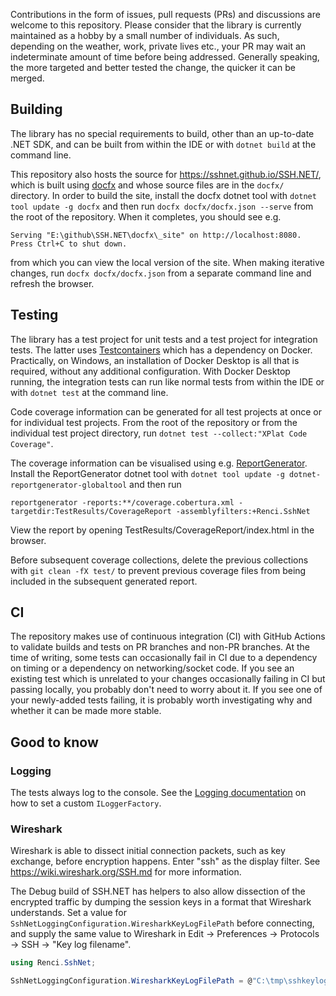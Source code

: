 Contributions in the form of issues, pull requests (PRs) and discussions are welcome to this repository. Please consider that the library is currently maintained as a hobby by a small number of individuals. As such, depending on the weather, work, private lives etc., your PR may wait an indeterminate amount of time before being addressed. Generally speaking, the more targeted and better tested the change, the quicker it can be merged.

## Building

The library has no special requirements to build, other than an up-to-date .NET SDK, and can be built from within the IDE or with `dotnet build` at the command line.

This repository also hosts the source for https://sshnet.github.io/SSH.NET/, which is built using [docfx](https://dotnet.github.io/docfx/index.html) and whose source files are in the `docfx/` directory. In order to build the site, install the docfx dotnet tool with `dotnet tool update -g docfx` and then run `docfx docfx/docfx.json --serve` from the root of the repository. When it completes, you should see e.g.

```
Serving "E:\github\SSH.NET\docfx\_site" on http://localhost:8080. Press Ctrl+C to shut down.
```

from which you can view the local version of the site. When making iterative changes, run `docfx docfx/docfx.json` from a separate command line and refresh the browser.

## Testing

The library has a test project for unit tests and a test project for integration tests. The latter uses [Testcontainers](https://dotnet.testcontainers.org/) which has a dependency on Docker. Practically, on Windows, an installation of Docker Desktop is all that is required, without any additional configuration. With Docker Desktop running, the integration tests can run like normal tests from within the IDE or with `dotnet test` at the command line.

Code coverage information can be generated for all test projects at once or for individual test projects. From the root of the repository or from the individual test project directory, run `dotnet test --collect:"XPlat Code Coverage"`.

The coverage information can be visualised using e.g. [ReportGenerator](https://reportgenerator.io/). Install the ReportGenerator dotnet tool with `dotnet tool update -g dotnet-reportgenerator-globaltool` and then run

```
reportgenerator -reports:**/coverage.cobertura.xml -targetdir:TestResults/CoverageReport -assemblyfilters:+Renci.SshNet
```

View the report by opening TestResults/CoverageReport/index.html in the browser.

Before subsequent coverage collections, delete the previous collections with `git clean -fX test/` to prevent previous coverage files from being included in the subsequent generated report.

## CI

The repository makes use of continuous integration (CI) with GitHub Actions to validate builds and tests on PR branches and non-PR branches. At the time of writing, some tests can occasionally fail in CI due to a dependency on timing or a dependency on networking/socket code. If you see an existing test which is unrelated to your changes occasionally failing in CI but passing locally, you probably don't need to worry about it. If you see one of your newly-added tests failing, it is probably worth investigating why and whether it can be made more stable.

## Good to know

### Logging

The tests always log to the console. See the [Logging documentation](https://sshnet.github.io/SSH.NET/logging.html) on how to set a custom `ILoggerFactory`.

### Wireshark

Wireshark is able to dissect initial connection packets, such as key exchange, before encryption happens. Enter "ssh" as the display filter. See https://wiki.wireshark.org/SSH.md for more information.

The Debug build of SSH.NET has helpers to also allow dissection of the encrypted traffic by dumping the session keys in a format that Wireshark understands. Set a value for `SshNetLoggingConfiguration.WiresharkKeyLogFilePath` before connecting, and supply the same value to Wireshark in Edit -> Preferences -> Protocols -> SSH -> "Key log filename".

```c#
using Renci.SshNet;

SshNetLoggingConfiguration.WiresharkKeyLogFilePath = @"C:\tmp\sshkeylogfile.txt";
```
